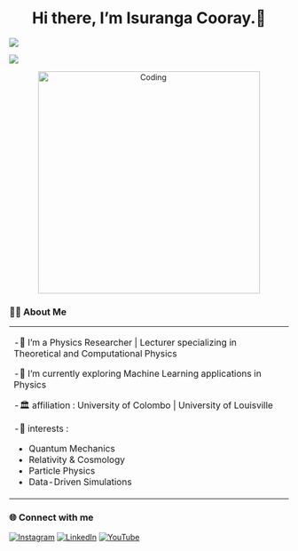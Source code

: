 <h1 align="center">Hi there, I’m Isuranga Cooray.👋</h1>
<a href="https://github.com/DenverCoder1/readme-typing-svg"><img src="https://readme-typing-svg.herokuapp.com?font=Fredoka+One&size=21&color=00FFFF&width=550&lines=Enthusiastic%2C+Driven+and+Innovative+IT+Undergraduate;Creative%2C+Dedicated+and+Ambitious+Achiever"></a>
<div align="center">
<p align="left"> <img src="https://komarev.com/ghpvc/?username=sabiehahmed10&label=Views&color=blue&style=plastic&style=for-the-badge" /> </p> 
<img align="center" alt="Coding" width="400" src="https://i.pinimg.com/originals/e8/f4/53/e8f453469a3ec97ecd354df465d73913.gif">
</div>
<div>

<h3 align="left"><b>  👩‍🔬 About Me </b></h3>
<table align="center">
<tr border="none">
<td width="50%" align="left">
  
-🔭 I’m a Physics Researcher | Lecturer specializing in Theoretical and Computational Physics

-🧠 I’m currently exploring Machine Learning applications in Physics

-🏛️ affiliation :  University of Colombo | University of Louisville

-🧩 interests :
  - Quantum Mechanics
  - Relativity & Cosmology
  - Particle Physics
  - Data-Driven Simulations
   
</td>
</tr>
</table>
</div>


<h3 align="left"><b>  🌐 Connect with me </b></h3>


[![Instagram](https://img.shields.io/badge/Instagram-E4405F?style=for-the-badge&logo=instagram&logoColor=white)](https://instagram.com/isurangacooray) [![LinkedIn](https://img.shields.io/badge/LinkedIn-0077B5?style=for-the-badge&logo=linkedin&logoColor=white)](https://www.linkedin.com/in/isurangacooray/)  [![YouTube](https://img.shields.io/badge/YouTube-FF0000?style=for-the-badge&logo=youtube&logoColor=white)](https://www.youtube.com/@PhysicsSimplified) 


<!--
**IsurangaCooray/IsurangaCooray** is a ✨ _special_ ✨ repository because its `README.md` (this file) appears on your GitHub profile.

Here are some ideas to get you started:

- 🔭 I’m currently working on ...
- 🌱 I’m currently learning ...
- 👯 I’m looking to collaborate on ...
- 🤔 I’m looking for help with ...
- 💬 Ask me about ...
- 📫 How to reach me: ...
- 😄 Pronouns: ...
- ⚡ Fun fact: ...
-->
